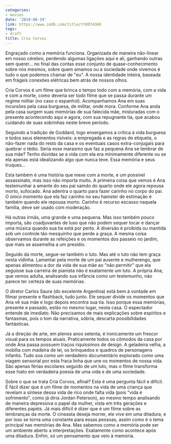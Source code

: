 ```yaml
---
categories:
- movies
date: '2019-08-19'
link: https://www.imdb.com/title/tt0074360
tags:
- draft
title: Cria Corvos
---
```


Engraçado como a memória funciona. Organizada de maneira não-linear em nosso cérebro, perdendo algumas ligações aqui e ali, ganhando outras sem querer... no final das contas esse conjunto de quase-conhecimento sobre nós mesmos, sobre quem amamos ou a sociedade onde vivemos é tudo o que podemos chamar de "eu". A nossa identidade inteira, baseada em frágeis conexões elétricas bem atrás de nossos olhos.

Cria Corvos é um filme que brinca o tempo todo com a memória, com a vida e com a morte, como deveria ser todo filme que se passa durante um regime militar (no caso o espanhol). Acompanhamos Ana em suas incursões pela casa burguesa, de militar, onde mora. Conforme Ana anda pela casa surgem suas memórias de sua falecida mãe, misturadas com o presente acontecendo aqui e agora, com sua repugnante tia, que acabou cuidando de suas sobrinhas neste breve período.

Seguindo a tradição de Goddard, logo enxergamos a crítica à vida burguesa e todos seus elementos risíveis: a empregada e as regras de etiqueta, o não-fazer nada do resto da casa e os eventuais casos extra-conjugais para quebrar o tédio. Seria esse marasmo que faz a pequena Ana se lembrar de sua mãe? Tenho dúvidas se a vida com ela era minimamente diferente ou se ela apenas está idealizando algo que nunca teve. Essa memória e seus truques...

Esta também é uma história que mexe com a morte, e um possível assassinato, mas isso não importa muito. A primeira coisa que vemos é Ana testemunhar a amante do seu pai saindo do quarto onde ele agora repousa morto, sufocado. Ana adentra o quarto para fazer carinho no corpo do pai. O único momento que ela faz carinho no seu hamster de estimação é também quando ele repousa morto. Carinho é recurso escasso naquela família, deve ser usado com moderação.

Há outras irmãs, uma grande e uma pequena. Mas isso também pouco importa, são coadjuvantes de luxo que não podem sequer tocar e dançar uma música quando sua tia está por perto. A diversão é proibida ou mantida sob um controle tão mesquinho que perde a graça. A mesma coisa observamos durante as refeições e os momentos dos passeio no jardim, que mais se assemelha a um presídio.

Seguido da morte, segue-se também o luto. Mas até o luto não tem graça nesta vidinha. Lamentar pela morte de um pai ausente e mulherengo, que apenas alimentou a dor da vida de sua mãe ao "não permitir" que ela seguisse sua carreira de pianista não é exatamente um luto. A própria Ana, que vemos adulta, analisando sua infância como um testemunho, não parece ter certeza de suas memórias.

O diretor Carlos Saura (do excelente Argentina) está bem à vontade em filmar presente e flashback, tudo junto. Ele sequer divide os momentos que Ana vê sua mãe e logo depois encontra sua tia. Isso porque essa memórias, presente e passado, estão no mesmo lugar, nesta casa. O espectador entende de imediato. Não precisamos de mais explicações sobre espíritos e fantasmas, pois o tom da narrativa, sóbria, descarta possibilidades fantásticas.

Já a direção de arte, em plenos anos setenta, é ironicamente um frescor visual para os tempos atuais. Praticamente todos os cômodos da casa por onde Ana passa possuem traços riquíssimos de design. A geladeira velha, a mobília com madeira de lei, os brinquedos e quadros de personagens infantis. Tudo soa como um verdadeiro documentário explorado como uma viagem sensorial por esta fraca linha que une os momentos de nossa vida. São apenas férias escolares seguido de um luto, mas o filme transforma esse hiato em verdadeira poesia de uma vida e de uma sociedade.

Sobre o que se trata Cria Corvos, afinal? Esta é uma pergunta fácil e difícil. É fácil dizer que é um filme de momentos na vida de uma criança que revelam a síntese dessa vida de rico onde falta vida (pois "vida é sofrimento", como já diria Jordan Peterson), ao mesmo tempo analisando de maneira depressiva o papel da mulher, vista em três gerações e diferentes papéis. Já mais difícil é dizer que é um filme sobre as lembranças da morte. O cineasta deseja morrer, ele vive em uma ditadura, e por isso se torna uma constante para essas pessoas, assim como é o tema principal nas memórias de Ana. Mas sabemos como a memória pode ser um ambiente aberto a interpretações. Exatamente como acontece após uma ditadura. Enfim, só um pensamento que veio à memória.